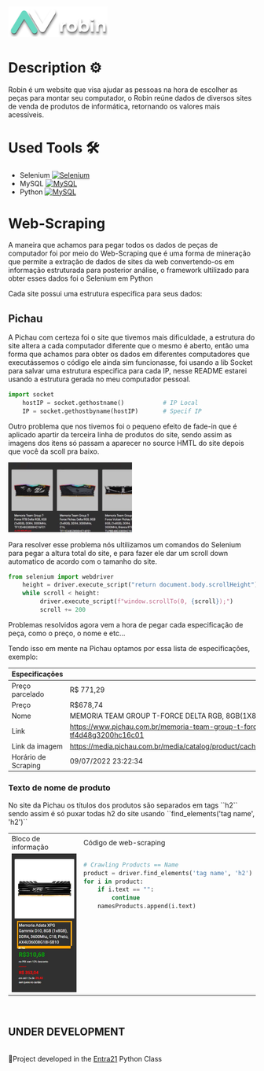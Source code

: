 <h1>
  <a href="https://www.google.com/"> <img src="img/robin-logo.png" width="40%"> </a>
</h1>

<h1> Description ⚙ </h1>

<p> Robin é um website que visa ajudar as pessoas na hora de escolher as peças para montar seu computador, o Robin reúne dados de diversos sites de venda de produtos de informática, retornando os valores mais acessíveis. </p>

<h1> Used Tools 🛠 </h1>

- Selenium <a href="https://selenium.dev"><img src="https://selenium.dev/images/selenium_logo_square_green.png" width="25" alt="Selenium"/></a>
- MySQL <a href="https://selenium.dev"><img src="https://kinsta.com/wp-content/uploads/2019/04/mysql-logo-1.svg" width="43" alt="MySQL"/></a>
- Python <a href="https://selenium.dev"><img src="https://upload.wikimedia.org/wikipedia/commons/thumb/0/0a/Python.svg/1200px-Python.svg.png" width="23" alt="MySQL"/></a>

<h1> Web-Scraping </h1>

<p> A maneira que achamos para pegar todos os dados de peças de computador foi por meio do Web-Scraping que é uma forma de mineração que permite a extração de dados de sites da web convertendo-os em informação estruturada para posterior análise, o framework ultilizado para obter esses dados foi o Selenium em Python </p>
<p> Cada site possui uma estrutura especifica para seus dados: </p>

<h2> Pichau </h2>

<p> A Pichau com certeza foi o site que tivemos mais dificuldade, a estrutura do site altera a cada computador diferente que o mesmo é aberto, então uma forma que achamos para obter os dados em diferentes computadores que executássemos o código ele ainda sim funcionasse, foi usando a lib Socket para salvar uma estrutura especifica para cada IP, nesse README estarei usando a estrutura gerada no meu computador pessoal. </p>

```python
import socket
    hostIP = socket.gethostname()           # IP Local
    IP = socket.gethostbyname(hostIP)       # Specif IP
```

<p> Outro problema que nos tivemos foi o pequeno efeito de fade-in que é aplicado apartir da terceira linha de produtos do site, sendo assim as imagens dos itens só passam a aparecer no source HMTL do site depois que você da scoll pra baixo. </p>

<img src="img/robin.gif" width="50%">

<p> Para resolver esse problema nós ultilizamos um comandos do Selenium para pegar a altura total do site, e para fazer ele dar um scroll down automatico de acordo com o tamanho do site. </p>

```python
from selenium import webdriver
    height = driver.execute_script("return document.body.scrollHeight") 
    while scroll < height:
         driver.execute_script(f"window.scrollTo(0, {scroll});")
         scroll += 200
```
<p> Problemas resolvidos agora vem a hora de pegar cada especificação de peça, como o preço, o nome e etc... </p>
<p> Tendo isso em mente na Pichau optamos por essa lista de especificações, exemplo: </p>

| Especificações | Dados |
| --- | --- |
| Preço parcelado | R$ 771,29 |
| Preço | R$678,74 |
| Nome | MEMORIA TEAM GROUP T-FORCE DELTA RGB, 8GB(1X8GB), DDR4, 3200MHZ, C16, BRANCO, TF4D48G3200HC16C01 |
| Link | https://www.pichau.com.br/memoria-team-group-t-force-delta-rgb-8gb-1x8gb-ddr4-3200mhz-c16-branco-tf4d48g3200hc16c01 |
| Link da imagem | https://media.pichau.com.br/media/catalog/product/cache/2f958555330323e505eba7ce930bdf27/t/f/tf4d48g3200hc16c011.jpg |
| Horário de Scraping | 09/07/2022 23:22:34 |

<h3> Texto de nome de produto </h3>
<p> No site da Pichau os títulos dos produtos são separados em tags ``h2`` sendo assim é só puxar todas h2 do site usando ``find_elements('tag name', 'h2')`` </p>
<table>
  <tr>
    <td>Bloco de informação </td>
     <td>Código de web-scraping</td>
  </tr>
  <tr>
    <td valign="top"><img src="img/Captura de tela 2022-09-10 224901.jpg" width="100%"></td>
    <td valign="top">
    
```python
# Crawling Products == Name
product = driver.find_elements('tag name', 'h2')
for i in product:
    if i.text == "":
        continue
    namesProducts.append(i.text)
``` 

</td>

 </table>
 
<br>
<h2>
UNDER DEVELOPMENT
</h2>
<br>
📜Project developed in the <a href="https://www.entra21.com.br/">Entra21</a> Python Class
